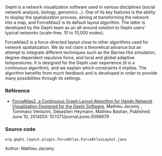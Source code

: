 Gephi is a network visualization software used in various disciplines (social network analysis, biology, genomics…). One of its key features is the ability to display the spatialization process, aiming at transforming the network into a map, and ForceAtlas2 is its default layout algorithm. The latter is developed by the Gephi team as an all-around solution to Gephi users’ typical networks (scale-free, 10 to 10,000 nodes).

ForceAtlas2 is a force-directed layout close to other algorithms used for network spatialization. We do not claim a theoretical advance but an attempt to integrate different techniques such as the Barnes Hut simulation, degree-dependent repulsive force, and local and global adaptive temperatures. It is designed for the Gephi user experience (it is a continuous algorithm), and we explain which constraints it implies. The algorithm benefits from much feedback and is developed in order to provide many possibilities through its settings.

### Référence
- [ForceAtlas2, a Continuous Graph Layout Algorithm for Handy Network Visualization Designed for the Gephi Software](http://journals.plos.org/plosone/article?id=10.1371/journal.pone.0098679), Mathieu Jacomy , Tommaso Venturini, Sebastien Heymann, Mathieu Bastian, Published: June 10, 2014DOI: 10.1371/journal.pone.0098679

### Source code

`org.gephi.layout.plugin.forceAtlas.ForceAtlasLayout.java`

Author: Mathieu Jacomy.